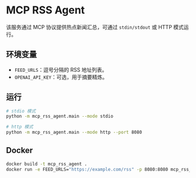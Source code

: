 # MCP RSS Agent

该服务通过 MCP 协议提供热点新闻汇总，可通过 `stdin/stdout` 或 HTTP 模式运行。

## 环境变量
- `FEED_URLS`：逗号分隔的 RSS 地址列表。
- `OPENAI_API_KEY`：可选，用于摘要精炼。

## 运行

```bash
# stdio 模式
python -m mcp_rss_agent.main --mode stdio

# http 模式
python -m mcp_rss_agent.main --mode http --port 8080
```

## Docker

```bash
docker build -t mcp_rss_agent .
docker run -e FEED_URLS="https://example.com/rss" -p 8080:8080 mcp_rss_agent
```
